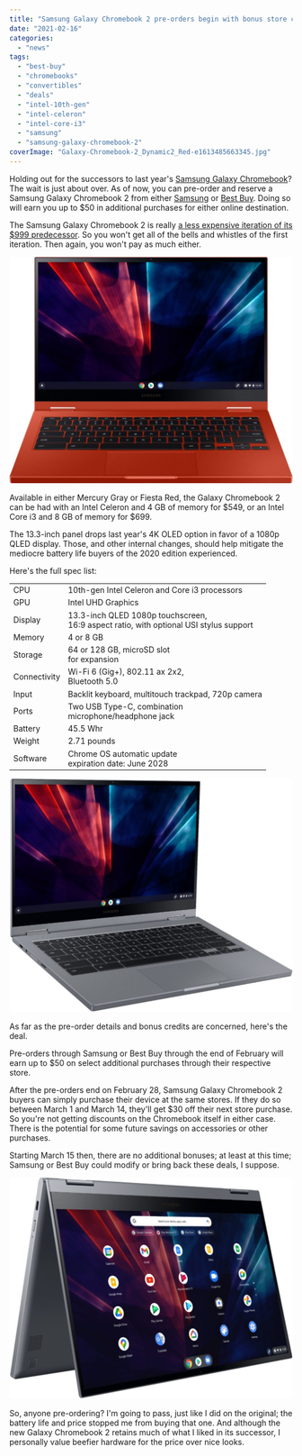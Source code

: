```yaml
---
title: "Samsung Galaxy Chromebook 2 pre-orders begin with bonus store credits from Best Buy and Samsung"
date: "2021-02-16"
categories: 
  - "news"
tags: 
  - "best-buy"
  - "chromebooks"
  - "convertibles"
  - "deals"
  - "intel-10th-gen"
  - "intel-celeron"
  - "intel-core-i3"
  - "samsung"
  - "samsung-galaxy-chromebook-2"
coverImage: "Galaxy-Chromebook-2_Dynamic2_Red-e1613485663345.jpg"
---
```


Holding out for the successors to last year's [Samsung Galaxy Chromebook](https://www.aboutchromebooks.com/news/samsung-galaxy-chromebook-hands-on-yes-its-as-nice-as-it-looks/)? The wait is just about over. As of now, you can pre-order and reserve a Samsung Galaxy Chromebook 2 from either [Samsung](https://www.samsung.com/us/computing/chromebooks/galaxy-chromebook2/) or [Best Buy](https://www.bestbuy.com/site/samsung-galaxy-chromebook-2-13-3-qled-touch-screen-intel-core-i3-8gb-memory-128gb-emmc-fiesta-red/6448525.p?skuId=6448525). Doing so will earn you up to $50 in additional purchases for either online destination.

The Samsung Galaxy Chromebook 2 is really [a less expensive iteration of its $999 predecessor](https://www.aboutchromebooks.com/news/ces-2021-samsung-galaxy-chromebook-2-price-release-date-specifications/). So you won't get all of the bells and whistles of the first iteration. Then again, you won't pay as much either.

![](images/Samsung-Galaxy-Chromebook-2-front-1024x818.jpg)

Available in either Mercury Gray or Fiesta Red, the Galaxy Chromebook 2 can be had with an Intel Celeron and 4 GB of memory for $549, or an Intel Core i3 and 8 GB of memory for $699.

The 13.3-inch panel drops last year's 4K OLED option in favor of a 1080p QLED display. Those, and other internal changes, should help mitigate the mediocre battery life buyers of the 2020 edition experienced.

Here's the full spec list:

<table><tbody><tr><td>CPU</td><td>10th-gen Intel Celeron and Core i3 processors</td></tr><tr><td>GPU</td><td>Intel UHD Graphics</td></tr><tr><td>Display</td><td>13.3-inch QLED 1080p touchscreen,<br>16:9 aspect ratio, with optional USI stylus support</td></tr><tr><td>Memory</td><td>4 or 8 GB</td></tr><tr><td>Storage</td><td>64 or 128 GB, microSD slot<br>for expansion</td></tr><tr><td>Connectivity</td><td>Wi-Fi 6 (Gig+), 802.11 ax 2x2,<br>Bluetooth 5.0</td></tr><tr><td>Input</td><td>Backlit keyboard, multitouch trackpad, 720p camera</td></tr><tr><td>Ports</td><td>Two USB Type-C, combination<br>microphone/headphone jack</td></tr><tr><td>Battery</td><td>45.5 Whr</td></tr><tr><td>Weight</td><td>2.71 pounds</td></tr><tr><td>Software</td><td>Chrome OS automatic update<br>expiration date: June 2028</td></tr></tbody></table>

![](images/Samsung-Galaxy-Chromebook-2-gray-left-front-1024x843.jpg)

As far as the pre-order details and bonus credits are concerned, here's the deal.

Pre-orders through Samsung or Best Buy through the end of February will earn up to $50 on select additional purchases through their respective store.

After the pre-orders end on February 28, Samsung Galaxy Chromebook 2 buyers can simply purchase their device at the same stores. If they do so between March 1 and March 14, they'll get $30 off their next store purchase. So you're not getting discounts on the Chromebook itself in either case. There is the potential for some future savings on accessories or other purchases.

Starting March 15 then, there are no additional bonuses; at least at this time; Samsung or Best Buy could modify or bring back these deals, I suppose.

![](images/Samsung-Galaxy-Chromebook-2-gray-tent-1024x799.jpg)

So, anyone pre-ordering? I'm going to pass, just like I did on the original; the battery life and price stopped me from buying that one. And although the new Galaxy Chromebook 2 retains much of what I liked in its successor, I personally value beefier hardware for the price over nice looks.
